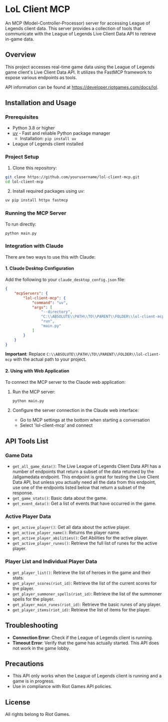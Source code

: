 # LoL Client MCP

An MCP (Model-Controller-Processor) server for accessing League of Legends client data. This server provides a collection of tools that communicate with the League of Legends Live Client Data API to retrieve in-game data.

## Overview

This project accesses real-time game data using the League of Legends game client's Live Client Data API. It utilizes the FastMCP framework to expose various endpoints as tools.

API information can be found at https://developer.riotgames.com/docs/lol.

## Installation and Usage

### Prerequisites

- Python 3.8 or higher
- [uv](https://github.com/astral-sh/uv) - Fast and reliable Python package manager
  - Installation: `pip install uv`
- League of Legends client installed

### Project Setup

1. Clone this repository:

```bash
git clone https://github.com/yourusername/lol-client-mcp.git
cd lol-client-mcp
```

2. Install required packages using uv:

```bash
uv pip install httpx fastmcp
```

### Running the MCP Server

To run directly:

```bash
python main.py
```

### Integration with Claude

There are two ways to use this with Claude:

#### 1. Claude Desktop Configuration

Add the following to your `claude_desktop_config.json` file:

```json
{
    "mcpServers": {
        "lol-client-mcp": {
            "command": "uv",
            "args": [
                "--directory",
                "C:\\ABSOLUTE\\PATH\\TO\\PARENT\\FOLDER\\lol-client-mcp",
                "run",
                "main.py"
            ]
        }
    }
}
```

**Important**: Replace `C:\\ABSOLUTE\\PATH\\TO\\PARENT\\FOLDER\\lol-client-mcp` with the actual path to your project.

#### 2. Using with Web Application

To connect the MCP server to the Claude web application:

1. Run the MCP server:
   ```bash
   python main.py
   ```

2. Configure the server connection in the Claude web interface:
   - Go to MCP settings at the bottom when starting a conversation
   - Select 'lol-client-mcp' and connect

## API Tools List

### Game Data

- `get_all_game_data()`: The Live League of Legends Client Data API has a number of endpoints that return a subset of the data returned by the /allgamedata endpoint. This endpoint is great for testing the Live Client Data API, but unless you actually need all the data from this endpoint, use one of the endpoints listed below that return a subset of the response.
- `get_game_stats()`: Basic data about the game.
- `get_event_data()`: Get a list of events that have occurred in the game.

### Active Player Data

- `get_active_player()`: Get all data about the active player.
- `get_active_player_name()`: Returns the player name.
- `get_active_player_abilities()`: Get Abilities for the active player.
- `get_active_player_runes()`: Retrieve the full list of runes for the active player.

### Player List and Individual Player Data

- `get_player_list()`: Retrieve the list of heroes in the game and their stats.
- `get_player_scores(riot_id)`: Retrieve the list of the current scores for the player.
- `get_player_summoner_spells(riot_id)`: Retrieve the list of the summoner spells for the player.
- `get_player_main_runes(riot_id)`: Retrieve the basic runes of any player.
- `get_player_items(riot_id)`: Retrieve the list of items for the player.

## Troubleshooting

- **Connection Error**: Check if the League of Legends client is running.
- **Timeout Error**: Verify that the game has actually started. This API does not work in the game lobby.

## Precautions

- This API only works when the League of Legends client is running and a game is in progress.
- Use in compliance with Riot Games API policies.

## License

All rights belong to Riot Games.